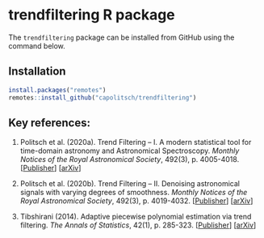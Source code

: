 # trendfiltering R package

The `trendfiltering` package can be installed from GitHub using the command 
below.

## Installation
``` r
install.packages("remotes")
remotes::install_github("capolitsch/trendfiltering")
```
## Key references:

1. Politsch et al. (2020a). Trend Filtering – I. A modern statistical tool for time-domain astronomy and Astronomical Spectroscopy. 
*Monthly Notices of the Royal Astronomical Society*, 492(3), p. 4005-4018. [[Publisher](https://academic.oup.com/mnras/article/492/3/4005/5704413)] [[arXiv](https://arxiv.org/abs/1908.07151)]

2. Politsch et al. (2020b). Trend Filtering – II. Denoising astronomical signals with varying degrees of smoothness. 
*Monthly Notices of the Royal Astronomical Society*, 492(3), p. 4019-4032. [[Publisher](https://academic.oup.com/mnras/article/492/3/4019/5704414)] [[arXiv](https://arxiv.org/abs/2001.03552)]

3. Tibshirani (2014). Adaptive piecewise polynomial estimation via trend filtering. 
*The Annals of Statistics*, 42(1), p. 285-323. [[Publisher](https://projecteuclid.org/euclid.aos/1395234979)] [[arXiv](https://arxiv.org/abs/1304.2986)]
